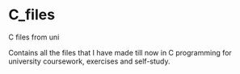 # C_files
C files from uni


Contains all the files that I have made till now in C programming for university coursework, exercises and self-study.
